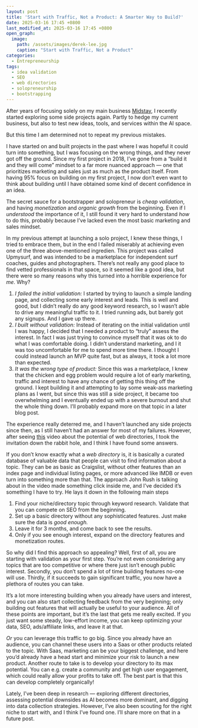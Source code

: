 ```yaml
---
layout: post
title: 'Start with Traffic, Not a Product: A Smarter Way to Build?'
date: 2025-03-16 17:45 +0800
last_modified_at: 2025-03-16 17:45 +0800
open_graph:
  image:
    path: /assets/images/derek-lee.jpg
    caption: "Start with Traffic, Not a Product"
categories:
  - Entrepreneurship
tags:
  - idea validation
  - SEO
  - web directories
  - solopreneurship
  - bootstrapping
---
```


After years of focusing solely on my main business [Midstay](https://www.midstay.com), I recently started exploring some side projects again. Partly to hedge my current business, but also to test new ideas, tools, and services within the AI space. 

But this time I am determined not to repeat my previous mistakes.

I have started on and built projects in the past where I was hopeful it could turn into something, but I was focusing on the wrong things, and they never got off the ground. Since my first project in 2018, I’ve gone from a “build it and they will come” mindset to a far more nuanced approach — one that prioritizes marketing and sales just as much as the product itself. From having 95% focus on building on my first project, I now don’t even want to think about building until I have obtained some kind of decent confidence in an idea.

The secret sauce for a bootstrapper and solopreneur is *cheap validation*, and having *monetization* and *organic growth* from the beginning. Even if I *understood* the importance of it, I still found it very hard to understand *how* to do this, probably because I’ve lacked even the most basic marketing and sales mindset. 

In my previous attempt at launching a solo project, I knew these things, I tried to embrace them, but in the end I failed miserably at achieving even one of the three above-mentioned ingredien. This project was called Upmysurf, and was intended to be a marketplace for independent surf coaches, guides and photographers. There’s not really any good place to find vetted professionals in that space, so it seemed like a good idea, but there were so many reasons why this turned into a horrible experience for *me*. Why?

1. *I failed the initial validation:* I started by trying to launch a simple landing page, and collecting some early interest and leads. This is well and good, but I didn’t really do any good keyword research, so I wasn’t able to drive any meaningful traffic to it. I tried running ads, but barely got any signups. And I gave up there.
2. *I built without validation:* Instead of iterating on the initial validation until I was happy, I decided that I needed a product to “truly” assess the interest. In fact I was just trying to convince myself that it was ok to do what I was comfortable doing. I didn’t understand marketing, and I it was too uncomfortable for me to spend more time there. I thought I could instead launch an MVP quite fast, but as always, it took a lot more than expected.
3. *It was the wrong type of product:* Since this was a marketplace, I knew that the chicken and egg problem would require a lot of early marketing, traffic and interest to have any chance of getting this thing off the ground. I kept building it and attempting to lay some weak-ass marketing plans as I went, but since this was still a side project, it became too overwhelming and I eventually ended up with a severe burnout and shut the whole thing down. I’ll probably expand more on that topic in a later blog post.

The experience really deterred me, and I haven’t launched any side projects since then, as I still haven’t had an answer for most of my failures. However, after seeing [this](https://www.youtube.com/watch?v=hPveUtta0Es&t=8s&pp=ygUXZ3JlZyBpc2VuYmVyZyBkaXJlY3Rvcnk%3D) video about the potential of web directories, I took the invitation down the rabbit hole, and I think I have found some answers.

If you don’t know exactly what a *web directory* is, it is basically a curated database of valuable data that people can visit to find information about a topic. They can be as basic as Craigslist, without other features than an index page and individual listing pages, or more advanced like IMDB or even turn into something more than that. The approach John Rush is talking about in the video made something click inside me, and I’ve decided it’s something I have to try. He lays it down in the following main steps

1. Find your niche/directory topic through keyword research. Validate that you can compete on SEO from the beginning. 
2. Set up a basic directory without any sophisticated features. Just make sure the data is *good enough.*
3. Leave it for 3 months, and come back to see the results.
4. Only if you see enough interest, expand on the directory features and monetization routes.

So why did I find this approach so appealing? Well, first of all, you are starting with validation as your first step. You’re not even considering any topics that are too competitive or where there just isn’t enough public interest. Secondly, you don’t spend a lot of time building features no-one will use. Thirdly, if it succeeds to gain significant traffic, you now have a plethora of routes you can take.

It’s a lot more interesting building when you already have users and interest, and you can also start collecting feedback from the very beginning; only building out features that will actually be useful to your audience. All of these points are important, but it’s the last that gets me really excited. If you just want some steady, low-effort income, you can keep optimizing your data, SEO, ads/affiliate links, and leave it at that. 

*Or* you can leverage this traffic to go big. Since you already have an audience, you can channel these users into a Saas or other products related to the topic. With Saas, marketing can be your biggest challenge, and here you’d already have a head start and minimize your risk to launch a new product. Another route to take is to develop your directory to its max potential. You can e.g. create a community and get high user engagement, which could really allow your profits to take off. The best part is that this can develop completely organically! 

Lately, I’ve been deep in research — exploring different directories, assessing potential downsides as AI becomes more dominant, and digging into data collection strategies. However, I’ve also been scouting for the right niche to start with, and I think I’ve found one. I’ll share more on that in a future post.